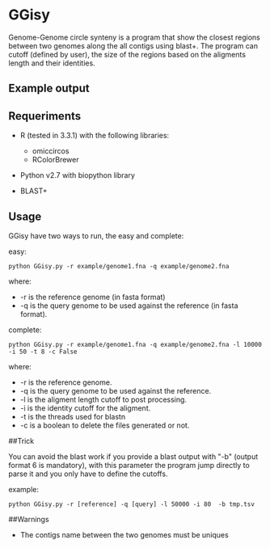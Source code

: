# GGisy
Genome-Genome circle synteny is a program that show the closest regions between two genomes along the all contigs using blast+. The program can cutoff (defined by user), the size of the regions based on the aligments length and their identities.

## Example output



## Requeriments

* R (tested in 3.3.1) with the following libraries:
	* omiccircos
	* RColorBrewer

* Python v2.7 with biopython library
* BLAST+

## Usage

GGisy have two ways to run, the easy and complete:

easy:

	python GGisy.py -r example/genome1.fna -q example/genome2.fna
	
where:

* -r is the reference genome (in fasta format)
* -q is the query genome to be used against the reference (in fasta format).

complete:

	python GGisy.py -r example/genome1.fna -q example/genome2.fna -l 10000 -i 50 -t 8 -c False
	
where:

* -r is the reference genome.
* -q is the query genome to be used against the reference.
* -l is the aligment length cutoff to post processing.
* -i is the identity cutoff for the aligment.
* -t is the threads used for blastn
* -c is a boolean to delete the files generated or not.

##Trick

You can avoid the blast work if you provide a blast output with "-b" (output format 6 is mandatory), with this parameter the program jump directly to parse it and you only have to define the cutoffs.

example:
	
	python GGisy.py -r [reference] -q [query] -l 50000 -i 80  -b tmp.tsv
	
##Warnings

* The contigs name between the two genomes must be uniques 
